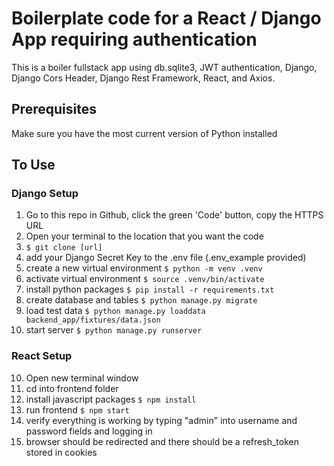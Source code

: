 # Boilerplate code for a React / Django App requiring authentication

This is a boiler fullstack app using db.sqlite3, JWT authentication, Django, Django Cors Header, Django Rest Framework, React, and Axios.

## Prerequisites
Make sure you have the most current version of Python installed

## To Use
### Django Setup
1. Go to this repo in Github, click the green 'Code' button, copy the HTTPS URL
2. Open your terminal to the location that you want the code
3. `$ git clone [url]`
4. add your Django Secret Key to the .env file (.env_example provided)
5. create a new virtual environment `$ python -m venv .venv`
6. activate virtual environment `$ source .venv/bin/activate`
7. install python packages `$ pip install -r requirements.txt`
8. create database and tables `$ python manage.py migrate`
9. load test data `$ python manage.py loaddata backend_app/fixtures/data.json`
10. start server `$ python manage.py runserver`

### React Setup
10. Open new terminal window
11. cd into frontend folder
12. install javascript packages `$ npm install`
13. run frontend `$ npm start`
14. verify everything is working by typing "admin" into username and password fields and logging in
15. browser should be redirected and there should be a refresh_token stored in cookies
